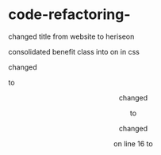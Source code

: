 # code-refactoring-

changed title from website to heriseon

consolidated benefit class into on in css

changed <div class="header"> to <header>

changed <div class="footer"> to <footer>

changed <div> on line 16 to <nav>